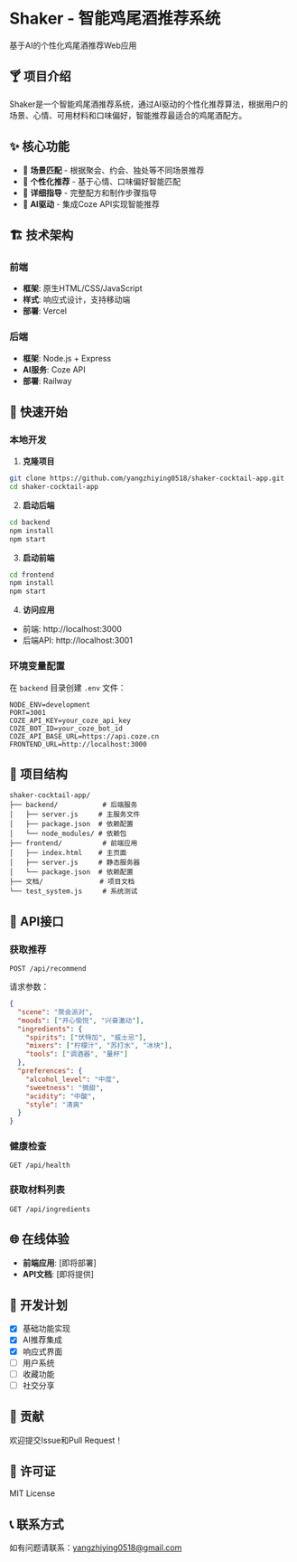 # Shaker - 智能鸡尾酒推荐系统

基于AI的个性化鸡尾酒推荐Web应用

## 🍸 项目介绍

Shaker是一个智能鸡尾酒推荐系统，通过AI驱动的个性化推荐算法，根据用户的场景、心情、可用材料和口味偏好，智能推荐最适合的鸡尾酒配方。

## ✨ 核心功能

- 🎯 **场景匹配** - 根据聚会、约会、独处等不同场景推荐
- 🎨 **个性化推荐** - 基于心情、口味偏好智能匹配
- 📖 **详细指导** - 完整配方和制作步骤指导
- 🤖 **AI驱动** - 集成Coze API实现智能推荐

## 🏗️ 技术架构

### 前端
- **框架**: 原生HTML/CSS/JavaScript
- **样式**: 响应式设计，支持移动端
- **部署**: Vercel

### 后端
- **框架**: Node.js + Express
- **AI服务**: Coze API
- **部署**: Railway

## 🚀 快速开始

### 本地开发

1. **克隆项目**
```bash
git clone https://github.com/yangzhiying0518/shaker-cocktail-app.git
cd shaker-cocktail-app
```

2. **启动后端**
```bash
cd backend
npm install
npm start
```

3. **启动前端**
```bash
cd frontend
npm install
npm start
```

4. **访问应用**
- 前端: http://localhost:3000
- 后端API: http://localhost:3001

### 环境变量配置

在 `backend` 目录创建 `.env` 文件：
```env
NODE_ENV=development
PORT=3001
COZE_API_KEY=your_coze_api_key
COZE_BOT_ID=your_coze_bot_id
COZE_API_BASE_URL=https://api.coze.cn
FRONTEND_URL=http://localhost:3000
```

## 📂 项目结构

```
shaker-cocktail-app/
├── backend/           # 后端服务
│   ├── server.js     # 主服务文件
│   ├── package.json  # 依赖配置
│   └── node_modules/ # 依赖包
├── frontend/          # 前端应用
│   ├── index.html    # 主页面
│   ├── server.js     # 静态服务器
│   └── package.json  # 依赖配置
├── 文档/              # 项目文档
└── test_system.js     # 系统测试
```

## 🔧 API接口

### 获取推荐
```
POST /api/recommend
```

请求参数：
```json
{
  "scene": "聚会派对",
  "moods": ["开心愉悦", "兴奋激动"],
  "ingredients": {
    "spirits": ["伏特加", "威士忌"],
    "mixers": ["柠檬汁", "苏打水", "冰块"],
    "tools": ["调酒器", "量杯"]
  },
  "preferences": {
    "alcohol_level": "中度",
    "sweetness": "微甜",
    "acidity": "中酸",
    "style": "清爽"
  }
}
```

### 健康检查
```
GET /api/health
```

### 获取材料列表
```
GET /api/ingredients
```

## 🌐 在线体验

- **前端应用**: [即将部署]
- **API文档**: [即将提供]

## 📝 开发计划

- [x] 基础功能实现
- [x] AI推荐集成
- [x] 响应式界面
- [ ] 用户系统
- [ ] 收藏功能
- [ ] 社交分享

## 🤝 贡献

欢迎提交Issue和Pull Request！

## 📄 许可证

MIT License

## 📞 联系方式

如有问题请联系：yangzhiying0518@gmail.com

